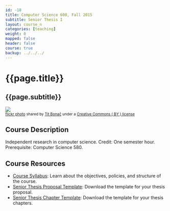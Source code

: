 ```yaml
---
id: -18
title: Computer Science 600, Fall 2015
subtitle: Senior Thesis I
layout: course_n
categories: [teaching]
weight: 0
mapped: false
header: false
course: true
backup: ../../../
---
```


# {{page.title}}

## {{page.subtitle}}

<a title="Spiraling out of control" href="http://flickr.com/photos/unofficial-group/8145221066"><img class="img-responsive-tight" src="http://farm9.static.flickr.com/8333/8145221066_be717b2a9c_z.jpg" /></a><br /><small><a title="Spiraling out of control" href="http://flickr.com/photos/unofficial-group/8145221066">flickr photo</a> shared by <a href="http://flickr.com/people/unofficial-group">Tit Bonač</a> under a <a href="http://creativecommons.org/licenses/by/2.0/">Creative Commons ( BY ) license</a> </small>

## Course Description

Independent research in computer science. Credit: One semester hour. Prerequisite: Computer Science 580.

## Course Resources

<ul class="fa-ul">

<li><i class="fa-li fa fa-arrow-right"></i><a href="{{site.baseurl}}teaching/cs600F2015/provide/syllabus/cs600Fall2015_syllabus.pdf"
class="major">Course Syllabus</a>: Learn about the objectives, policies, and structure of the course.

<li><i class="fa-li fa fa-arrow-right"></i><a href="{{site.baseurl}}teaching/cs600F2015/provide/template/senior_thesis_proposal_template.zip"
class="major">Senior Thesis Proposal Template</a>: Download the template for your thesis proposal.

<li><i class="fa-li fa fa-arrow-right"></i><a href="{{site.baseurl}}teaching/cs600F2015/provide/template/AllegThesis.zip"
class="major">Senior Thesis Chapter Template</a>: Download the template for your thesis chapters.
</ul>

